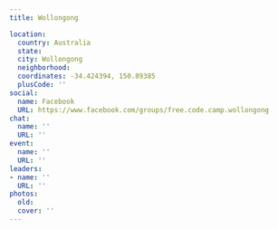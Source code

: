 ```yaml
---
title: Wollongong

location:
  country: Australia
  state: 
  city: Wollongong
  neighborhood: 
  coordinates: -34.424394, 150.89385
  plusCode: ''
social:
  name: Facebook
  URL: https://www.facebook.com/groups/free.code.camp.wollongong
chat:
  name: ''
  URL: ''
event:
  name: ''
  URL: ''
leaders:
- name: ''
  URL: ''
photos:
  old: 
  cover: ''
---
```


